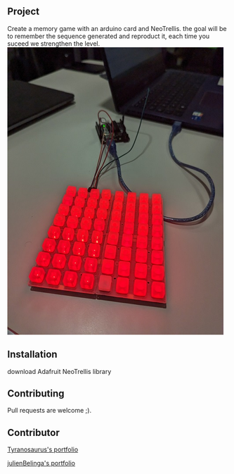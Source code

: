 ## Project

Create a memory game with an arduino card and NeoTrellis. the goal will be to remember the sequence generated and
reproduct it, each time you suceed we strengthen the level.
![image](image.jpg)


## Installation

download Adafruit NeoTrellis library

## Contributing

Pull requests are welcome ;).

## Contributor

[Tyranosaurus's portfolio](https://tyrano-folio.vercel.app)


[julienBelinga's portfolio](https://julien-belinga.fr)
